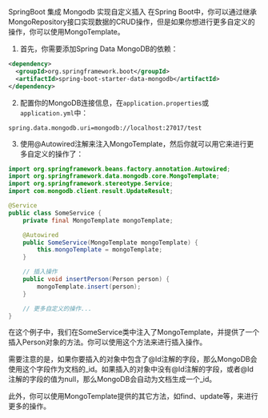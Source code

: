 SpringBoot 集成 Mongodb 实现自定义插入
在Spring Boot中，你可以通过继承MongoRepository接口实现数据的CRUD操作，但是如果你想进行更多自定义的操作，你可以使用MongoTemplate。

1. 首先，你需要添加Spring Data MongoDB的依赖：

```xml
<dependency>
  <groupId>org.springframework.boot</groupId>
  <artifactId>spring-boot-starter-data-mongodb</artifactId>
</dependency>
```

2. 配置你的MongoDB连接信息，在`application.properties`或`application.yml`中：

```properties
spring.data.mongodb.uri=mongodb://localhost:27017/test
```

3. 使用@Autowired注解来注入MongoTemplate，然后你就可以用它来进行更多自定义的操作了：

```java
import org.springframework.beans.factory.annotation.Autowired;
import org.springframework.data.mongodb.core.MongoTemplate;
import org.springframework.stereotype.Service;
import com.mongodb.client.result.UpdateResult;

@Service
public class SomeService {
    private final MongoTemplate mongoTemplate;

    @Autowired
    public SomeService(MongoTemplate mongoTemplate) {
        this.mongoTemplate = mongoTemplate;
    }

    // 插入操作
    public void insertPerson(Person person) {
        mongoTemplate.insert(person);
    }

    // 更多自定义的操作...
}
```

在这个例子中，我们在SomeService类中注入了MongoTemplate，并提供了一个插入Person对象的方法。你可以使用这个方法来进行插入操作。

需要注意的是，如果你要插入的对象中包含了@Id注解的字段，那么MongoDB会使用这个字段作为文档的_id。如果插入的对象中没有@Id注解的字段，或者@Id注解的字段的值为null，那么MongoDB会自动为文档生成一个_id。

此外，你可以使用MongoTemplate提供的其它方法，如find、update等，来进行更多的操作。